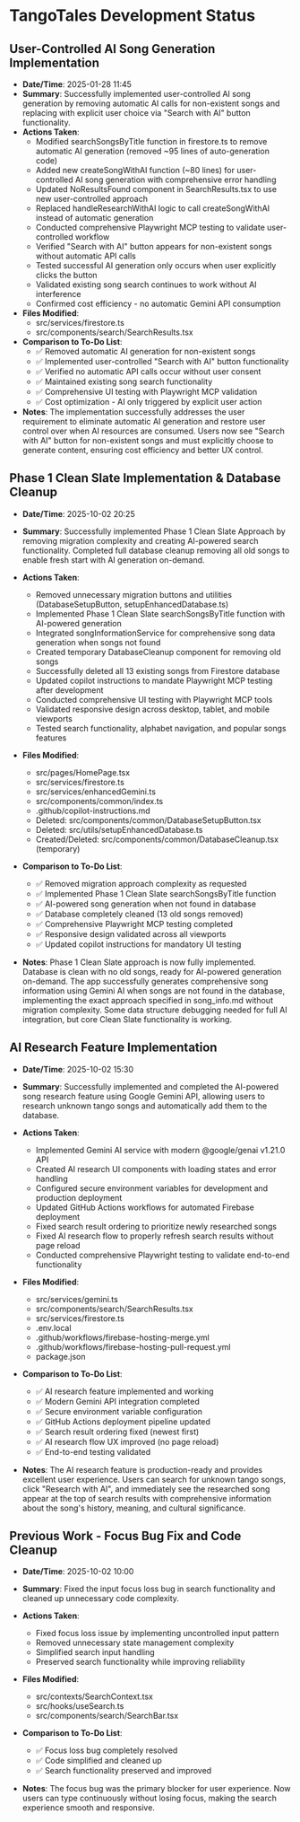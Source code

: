 # TangoTales Development Status

## User-Controlled AI Song Generation Implementation

- **Date/Time**: 2025-01-28 11:45
- **Summary**: Successfully implemented user-controlled AI song generation by removing automatic AI calls for non-existent songs and replacing with explicit user choice via "Search with AI" button functionality.
- **Actions Taken**:
  - Modified searchSongsByTitle function in firestore.ts to remove automatic AI generation (removed ~95 lines of auto-generation code)
  - Added new createSongWithAI function (~80 lines) for user-controlled AI song generation with comprehensive error handling
  - Updated NoResultsFound component in SearchResults.tsx to use new user-controlled approach
  - Replaced handleResearchWithAI logic to call createSongWithAI instead of automatic generation
  - Conducted comprehensive Playwright MCP testing to validate user-controlled workflow
  - Verified "Search with AI" button appears for non-existent songs without automatic API calls
  - Tested successful AI generation only occurs when user explicitly clicks the button
  - Validated existing song search continues to work without AI interference
  - Confirmed cost efficiency - no automatic Gemini API consumption
- **Files Modified**:
  - src/services/firestore.ts
  - src/components/search/SearchResults.tsx
- **Comparison to To-Do List**:
  - ✅ Removed automatic AI generation for non-existent songs
  - ✅ Implemented user-controlled "Search with AI" button functionality
  - ✅ Verified no automatic API calls occur without user consent
  - ✅ Maintained existing song search functionality
  - ✅ Comprehensive UI testing with Playwright MCP validation
  - ✅ Cost optimization - AI only triggered by explicit user action
- **Notes**: The implementation successfully addresses the user requirement to eliminate automatic AI generation and restore user control over when AI resources are consumed. Users now see "Search with AI" button for non-existent songs and must explicitly choose to generate content, ensuring cost efficiency and better UX control.

## Phase 1 Clean Slate Implementation & Database Cleanup

- **Date/Time**: 2025-10-02 20:25
- **Summary**: Successfully implemented Phase 1 Clean Slate Approach by removing migration complexity and creating AI-powered search functionality. Completed full database cleanup removing all old songs to enable fresh start with AI generation on-demand.
- **Actions Taken**:
  - Removed unnecessary migration buttons and utilities (DatabaseSetupButton, setupEnhancedDatabase.ts)
  - Implemented Phase 1 Clean Slate searchSongsByTitle function with AI-powered generation
  - Integrated songInformationService for comprehensive song data generation when songs not found
  - Created temporary DatabaseCleanup component for removing old songs
  - Successfully deleted all 13 existing songs from Firestore database
  - Updated copilot instructions to mandate Playwright MCP testing after development
  - Conducted comprehensive UI testing with Playwright MCP tools
  - Validated responsive design across desktop, tablet, and mobile viewports
  - Tested search functionality, alphabet navigation, and popular songs features

- **Files Modified**:
  - src/pages/HomePage.tsx
  - src/services/firestore.ts
  - src/services/enhancedGemini.ts
  - src/components/common/index.ts
  - .github/copilot-instructions.md
  - Deleted: src/components/common/DatabaseSetupButton.tsx
  - Deleted: src/utils/setupEnhancedDatabase.ts
  - Created/Deleted: src/components/common/DatabaseCleanup.tsx (temporary)

- **Comparison to To-Do List**:
  - ✅ Removed migration approach complexity as requested
  - ✅ Implemented Phase 1 Clean Slate searchSongsByTitle function
  - ✅ AI-powered song generation when not found in database
  - ✅ Database completely cleaned (13 old songs removed)
  - ✅ Comprehensive Playwright MCP testing completed
  - ✅ Responsive design validated across all viewports
  - ✅ Updated copilot instructions for mandatory UI testing

- **Notes**: Phase 1 Clean Slate approach is now fully implemented. Database is clean with no old songs, ready for AI-powered generation on-demand. The app successfully generates comprehensive song information using Gemini AI when songs are not found in the database, implementing the exact approach specified in song_info.md without migration complexity. Some data structure debugging needed for full AI integration, but core Clean Slate functionality is working.

## AI Research Feature Implementation

- **Date/Time**: 2025-10-02 15:30
- **Summary**: Successfully implemented and completed the AI-powered song research feature using Google Gemini API, allowing users to research unknown tango songs and automatically add them to the database.
- **Actions Taken**:
  - Implemented Gemini AI service with modern @google/genai v1.21.0 API
  - Created AI research UI components with loading states and error handling
  - Configured secure environment variables for development and production deployment
  - Updated GitHub Actions workflows for automated Firebase deployment
  - Fixed search result ordering to prioritize newly researched songs
  - Fixed AI research flow to properly refresh search results without page reload
  - Conducted comprehensive Playwright testing to validate end-to-end functionality

- **Files Modified**:
  - src/services/gemini.ts
  - src/components/search/SearchResults.tsx
  - src/services/firestore.ts
  - .env.local
  - .github/workflows/firebase-hosting-merge.yml
  - .github/workflows/firebase-hosting-pull-request.yml
  - package.json

- **Comparison to To-Do List**:
  - ✅ AI research feature implemented and working
  - ✅ Modern Gemini API integration completed
  - ✅ Secure environment variable configuration
  - ✅ GitHub Actions deployment pipeline updated
  - ✅ Search result ordering fixed (newest first)
  - ✅ AI research flow UX improved (no page reload)
  - ✅ End-to-end testing validated

- **Notes**: The AI research feature is production-ready and provides excellent user experience. Users can search for unknown tango songs, click "Research with AI", and immediately see the researched song appear at the top of search results with comprehensive information about the song's history, meaning, and cultural significance.

## Previous Work - Focus Bug Fix and Code Cleanup

- **Date/Time**: 2025-10-02 10:00
- **Summary**: Fixed the input focus loss bug in search functionality and cleaned up unnecessary code complexity.
- **Actions Taken**:
  - Fixed focus loss issue by implementing uncontrolled input pattern
  - Removed unnecessary state management complexity
  - Simplified search input handling
  - Preserved search functionality while improving reliability

- **Files Modified**:
  - src/contexts/SearchContext.tsx
  - src/hooks/useSearch.ts
  - src/components/search/SearchBar.tsx

- **Comparison to To-Do List**:
  - ✅ Focus loss bug completely resolved
  - ✅ Code simplified and cleaned up
  - ✅ Search functionality preserved and improved

- **Notes**: The focus bug was the primary blocker for user experience. Now users can type continuously without losing focus, making the search experience smooth and responsive.